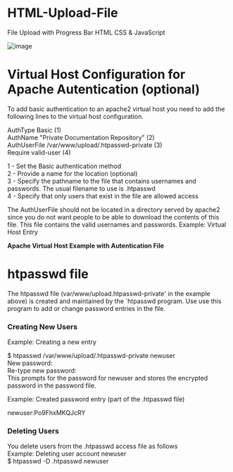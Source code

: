 # HTML-Upload-File
File Upload with Progress Bar HTML CSS &amp; JavaScript

![image](https://user-images.githubusercontent.com/23278182/154736693-3c8cf381-fa5d-4979-8697-04482c7c0cf2.png)

<h1>Virtual Host Configuration for Apache Autentication (optional)</h1>
To add basic authentication to an apache2 virtual host you need to add the following lines to the virtual host configuration.<br>

AuthType Basic                                               (1)<br>
AuthName "Private Documentation Repository"                  (2)<br>
AuthUserFile /var/www/upload/.htpasswd-private      (3)<br>
Require valid-user                                           (4)<br>

1 - Set the Basic authentication method<br>
2 - Provide a name for the location (optional)<br>
3 - Specify the pathname to the file that contains usernames and passwords. The usual filename to use is .htpasswd<br>
4 - Specify that only users that exist in the file are allowed access<br>

The AuthUserFile should not be located in a directory served by apache2 since you do not want people to be able to download the contents of this file. This file contains the valid usernames and passwords. Example: Virtual Host Entry

<strong>Apache Virtual Host Example with Autentication File</strong>

<h1>htpasswd file</h1>
The htpasswd file (var/www/upload.htpasswd-private' in the example above) is created and maintained by the `htpasswd program. Use use this program to add or change password entries in the file.

<h3>Creating New Users</h3>
Example: Creating a new entry

$ htpasswd /var/www/upload/.htpasswd-private newuser<br>
New password:<br>
Re-type new password:<br>
This prompts for the password for newuser and stores the encrypted password in the password file.<br>

Example: Created password entry (part of the .htpasswd file)<br>

newuser:Po9FhxMKQJcRY<br>

<h3>Deleting Users</h3>
You delete users from the .htpasswd access file as follows<br>
Example: Deleting user account newuser<br>
$ htpasswd -D .htpasswd newuser
